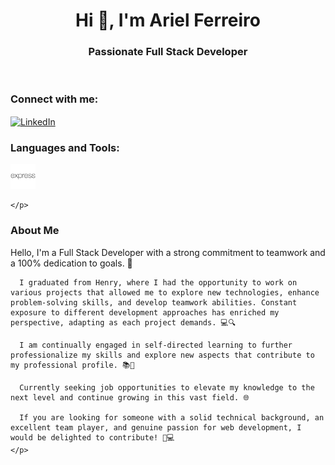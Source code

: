<!DOCTYPE html>
<html lang="en">

<head>
  <meta charset="UTF-8">
  <meta http-equiv="X-UA-Compatible" content="IE=edge">
  <meta name="viewport" content="width=device-width, initial-scale=1.0">
  <title>Ariel Ferreiro - Full Stack Developer</title>
</head>

<body>
  <header>
    <h1 align="center">Hi 👋, I'm Ariel Ferreiro</h1>
    <h3 align="center">Passionate Full Stack Developer</h3>
  </header>

  <section>
    <h3 align="left">Connect with me:</h3>
    <p align="left">
      <a href="https://linkedin.com/in/ariel-ferreiro-30b153237/" target="blank">
        <img align="center" src="https://raw.githubusercontent.com/rahuldkjain/github-profile-readme-generator/master/src/images/icons/Social/linked-in-alt.svg" alt="LinkedIn" height="30" width="40" />
      </a>
    </p>
  </section>

  <section>
    <h3 align="left">Languages and Tools:</h3>
    <p align="left">
      <a href="https://expressjs.com" target="_blank" rel="noreferrer">
        <img src="https://raw.githubusercontent.com/devicons/devicon/master/icons/express/express-original-wordmark.svg" alt="express" width="40" height="40"/>
      </a>
      <!-- Add more icons as needed -->

    </p>
  </section>

  <section>
    <h3>About Me</h3>
    <p>
      Hello, I'm a Full Stack Developer with a strong commitment to teamwork and a 100% dedication to goals. 🚀

      I graduated from Henry, where I had the opportunity to work on various projects that allowed me to explore new technologies, enhance problem-solving skills, and develop teamwork abilities. Constant exposure to different development approaches has enriched my perspective, adapting as each project demands. 💻🔍

      I am continually engaged in self-directed learning to further professionalize my skills and explore new aspects that contribute to my professional profile. 📚🧠

      Currently seeking job opportunities to elevate my knowledge to the next level and continue growing in this vast field. 🌐

      If you are looking for someone with a solid technical background, an excellent team player, and genuine passion for web development, I would be delighted to contribute! 🤝💻
    </p>
  </section>

</body>

</html>

